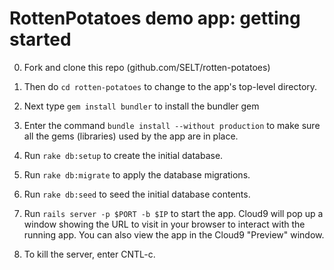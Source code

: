 # RottenPotatoes demo app: getting started


0. Fork and clone this repo (github.com/SELT/rotten-potatoes)

0. Then do `cd rotten-potatoes` to change to the app's
top-level directory.

0. Next type  `gem install bundler` to  install the bundler gem


0. Enter the command `bundle install --without production` to make sure all the gems
(libraries) used by the app are in place.

0. Run `rake db:setup` to create the initial database.

0. Run `rake db:migrate` to apply the database migrations.

0. Run `rake db:seed` to seed the initial database contents.

0. Run `rails server -p $PORT -b $IP` to start the app.  Cloud9 will pop
up a window showing the URL to visit in your browser to interact with
the running app. You can also view the app in the Cloud9 "Preview" window.

0. To kill the server, enter CNTL-c.


